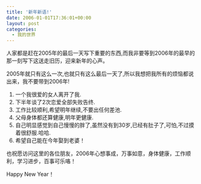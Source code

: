 ```yaml
---
title: '新年新语!'
date: 2006-01-01T17:36:01+00:00
layout: post
categories:
  - 我的世界
---
```


人家都是赶在2005年的最后一天写下重要的东西,而我非要等到2006年的最早的那一刻写下这送走旧历，迎来新年的心声。

2005年就只有这么一次,也就只有这么最后一天了,所以我想把我所有的烦恼都说出来，我不要带到2006年!

1. 一个我很爱的女人离开了我.
2. 下半年谈了2次恋爱全部失败告终.
3. 工作比较顺利,希望明年继续,不要出任何差池.
4. 父母身体都还算健康,明年更健康.
5. 自己明显感觉到自己慢慢的胖了,虽然没有到30岁,已经有肚子了,可怕,不过摸着很舒服.哈哈.
6. 希望自己能在今年娶到老婆！

也祝愿访问这里的各位朋友，2006年心想事成，万事如意，身体健康，工作顺利，学习进步，百事可乐咯！

Happy New Year！